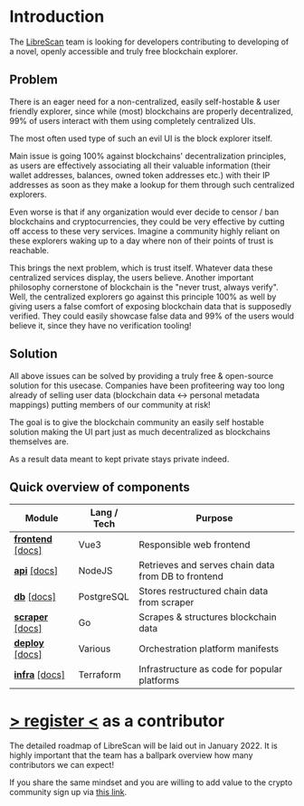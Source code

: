 # Introduction

The <a href="http://librescan.org/" target="_blank">LibreScan</a> team is looking for developers contributing to developing of a novel, openly accessible and truly free blockchain explorer.

## Problem

There is an eager need for a non-centralized, easily self-hostable & user friendly explorer, since while (most) blockchains are properly decentralized, 99% of users interact with them using completely centralized UIs.

The most often used type of such an evil UI is the block explorer itself.

Main issue is going 100% against blockchains' decentralization principles, as users are effectively associating all their valuable information (their wallet addresses, balances, owned token addresses etc.) with their IP addresses as soon as they make a lookup for them through such centralized explorers.

Even worse is that if any organization would ever decide to censor / ban blockchains and cryptocurrencies, they could be very effective by cutting off access to these very services.
Imagine a community highly reliant on these explorers waking up to a day where non of their points of trust is reachable.

This brings the next problem, which is trust itself. Whatever data these centralized services display, the users believe. Another important philosophy cornerstone of blockchain is the "never trust, always verify". Well, the centralized explorers go against this principle 100% as well by giving users a false comfort of exposing blockchain data that is supposedly verified. They could easily showcase false data and 99% of the users would believe it, since they have no verification tooling!

## Solution

All above issues can be solved by providing a truly free & open-source solution for this usecase. Companies have been profiteering way too long already of selling user data (blockchain data <-> personal metadata mappings) putting members of our community at risk!

The goal is to give the blockchain community an easily self hostable solution making the UI part just as much decentralized as blockchains themselves are.

As a result data meant to kept private stays private indeed.

## Quick overview of components

| Module                      | Lang / Tech | Purpose                                             |
| --------------------------- | ----------- | --------------------------------------------------- |
| [**frontend**](https://librescan-org.github.io/docs/tasks/frontend) [[docs]](https://librescan-org.github.io/docs/tasks/frontend) | Vue3        | Responsible web frontend                            |
| [**api**](https://librescan-org.github.io/docs/tasks/api) [[docs]](https://librescan-org.github.io/docs/tasks/api)      | NodeJS      | Retrieves and serves chain data from DB to frontend |
| [**db**](https://librescan-org.github.io/docs/tasks/db) [[docs]](https://librescan-org.github.io/docs/tasks/db)       | PostgreSQL  | Stores restructured chain data from scraper         |
| [**scraper**](https://librescan-org.github.io/docs/tasks/scraper) [[docs]](https://librescan-org.github.io/docs/tasks/scraper)  | Go          | Scrapes & structures blockchain data                |
| [**deploy**](https://librescan-org.github.io/docs/tasks/deploy) [[docs]](https://librescan-org.github.io/docs/tasks/deploy)   | Various     | Orchestration platform manifests                    |
| [**infra**](https://librescan-org.github.io/docs/tasks/infra) [[docs]](https://librescan-org.github.io/docs/tasks/infra)    | Terraform   | Infrastructure as code for popular platforms        |

# [> register <](https://forms.gle/92JWCf18ejMaaFSF6) as a contributor

The detailed roadmap of LibreScan will be laid out in January 2022.
It is highly important that the team has a ballpark overview how many contributors we can expect!

If you share the same mindset and you are willing to add value to the crypto community sign up via [this link](https://forms.gle/92JWCf18ejMaaFSF6).
